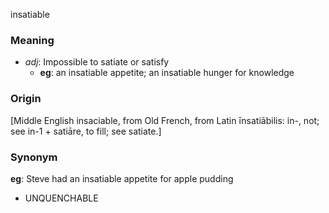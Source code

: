 insatiable
### Meaning
+ _adj_: Impossible to satiate or satisfy
    + __eg__: an insatiable appetite; an insatiable hunger for knowledge

### Origin

[Middle English insaciable, from Old French, from Latin īnsatiābilis: in-, not; see in-1 + satiāre, to fill; see satiate.]

### Synonym

__eg__: Steve had an insatiable appetite for apple pudding

+ UNQUENCHABLE


